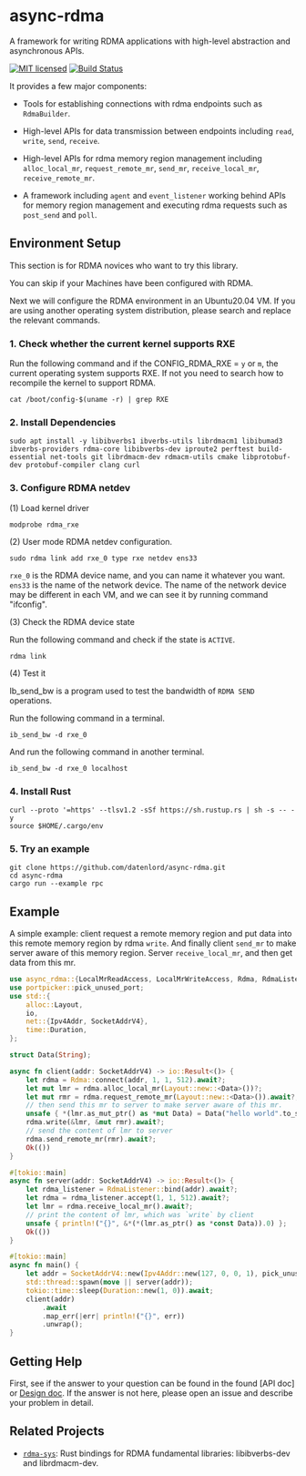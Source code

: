 # async-rdma

A framework for writing RDMA applications with high-level abstraction and asynchronous APIs.

[![MIT licensed][gpl-badge]][gpl-url]
[![Build Status][actions-badge]][actions-url]

[gpl-badge]: https://img.shields.io/badge/license-GPLv3.0-blue.svg
[gpl-url]: https://github.com/datenlord/async-rdma/blob/master/LICENSE
[actions-badge]: https://github.com/datenlord/async-rdma/actions/workflows/ci.yml/badge.svg
[actions-url]: https://github.com/datenlord/async-rdma/actions

It provides a few major components:

* Tools for establishing connections with rdma endpoints such as `RdmaBuilder`.

*  High-level APIs for data transmission between endpoints including `read`,
`write`, `send`, `receive`.

*  High-level APIs for rdma memory region management including `alloc_local_mr`,
`request_remote_mr`, `send_mr`, `receive_local_mr`, `receive_remote_mr`.

*  A framework including `agent` and `event_listener` working behind APIs for memory
region management and executing rdma requests such as `post_send` and `poll`.

## Environment Setup
This section is for RDMA novices who want to try this library.   

You can skip if your Machines have been configured with RDMA.   

Next we will configure the RDMA environment in an Ubuntu20.04 VM.
If you are using another operating system distribution, please search and replace the relevant commands.
### 1. Check whether the current kernel supports RXE
Run the following command and if the CONFIG_RDMA_RXE = `y` or `m`, the current operating system supports RXE.
If not you need to search how to recompile the kernel to support RDMA.
```shell
cat /boot/config-$(uname -r) | grep RXE
```
### 2. Install Dependencies
```shell
sudo apt install -y libibverbs1 ibverbs-utils librdmacm1 libibumad3 ibverbs-providers rdma-core libibverbs-dev iproute2 perftest build-essential net-tools git librdmacm-dev rdmacm-utils cmake libprotobuf-dev protobuf-compiler clang curl
```

### 3. Configure RDMA netdev
(1) Load kernel driver
```shell
modprobe rdma_rxe
```

(2) User mode RDMA netdev configuration.
```shell
sudo rdma link add rxe_0 type rxe netdev ens33
```
`rxe_0` is the RDMA device name, and you can name it whatever you want. `ens33` is the name of the network device. The name of the network device may be different in each VM, and we can see it by running command "ifconfig".   

(3) Check the RDMA device state   

Run the following command and check if the state is `ACTIVE`.
```shell
rdma link
```

(4) Test it   

Ib_send_bw is a program used to test the bandwidth of `RDMA SEND` operations.   

Run the following command in a terminal.
```shell
ib_send_bw -d rxe_0
```
And run the following command in another terminal.
```shell
ib_send_bw -d rxe_0 localhost
```
### 4. Install Rust
```shell
curl --proto '=https' --tlsv1.2 -sSf https://sh.rustup.rs | sh -s -- -y
source $HOME/.cargo/env
```

### 5. Try an example
```shell
git clone https://github.com/datenlord/async-rdma.git
cd async-rdma
cargo run --example rpc
```
## Example
A simple example: client request a remote memory region and put data into this remote
memory region by rdma `write`.
And finally client `send_mr` to make server aware of this memory region.
Server `receive_local_mr`, and then get data from this mr.

```rust
use async_rdma::{LocalMrReadAccess, LocalMrWriteAccess, Rdma, RdmaListener};
use portpicker::pick_unused_port;
use std::{
    alloc::Layout,
    io,
    net::{Ipv4Addr, SocketAddrV4},
    time::Duration,
};

struct Data(String);

async fn client(addr: SocketAddrV4) -> io::Result<()> {
    let rdma = Rdma::connect(addr, 1, 1, 512).await?;
    let mut lmr = rdma.alloc_local_mr(Layout::new::<Data>())?;
    let mut rmr = rdma.request_remote_mr(Layout::new::<Data>()).await?;
    // then send this mr to server to make server aware of this mr.
    unsafe { *(lmr.as_mut_ptr() as *mut Data) = Data("hello world".to_string()) };
    rdma.write(&lmr, &mut rmr).await?;
    // send the content of lmr to server
    rdma.send_remote_mr(rmr).await?;
    Ok(())
}

#[tokio::main]
async fn server(addr: SocketAddrV4) -> io::Result<()> {
    let rdma_listener = RdmaListener::bind(addr).await?;
    let rdma = rdma_listener.accept(1, 1, 512).await?;
    let lmr = rdma.receive_local_mr().await?;
    // print the content of lmr, which was `write` by client
    unsafe { println!("{}", &*(*(lmr.as_ptr() as *const Data)).0) };
    Ok(())
}

#[tokio::main]
async fn main() {
    let addr = SocketAddrV4::new(Ipv4Addr::new(127, 0, 0, 1), pick_unused_port().unwrap());
    std::thread::spawn(move || server(addr));
    tokio::time::sleep(Duration::new(1, 0)).await;
    client(addr)
        .await
        .map_err(|err| println!("{}", err))
        .unwrap();
}

```
## Getting Help
First, see if the answer to your question can be found in the found [API doc] or [Design doc]. If the answer is not here, please open an issue and describe your problem in detail.   

[Design doc]: https://github.com/datenlord/async-rdma/tree/master/doc
## Related Projects
* [`rdma-sys`]: Rust bindings for RDMA fundamental libraries: libibverbs-dev and librdmacm-dev.

[`rdma-sys`]: https://github.com/datenlord/rdma-sys
